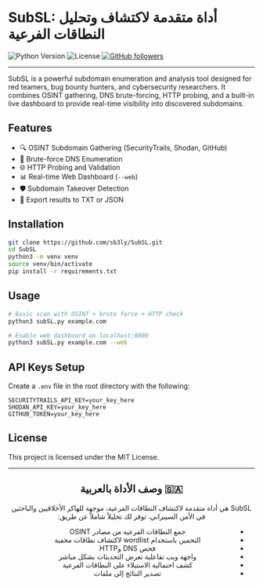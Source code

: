 
# SubSL: أداة متقدمة لاكتشاف وتحليل النطاقات الفرعية

![Python Version](https://img.shields.io/badge/python-3.9%2B-blue.svg)
![License](https://img.shields.io/badge/license-MIT-green.svg)
[![GitHub followers](https://img.shields.io/github/followers/sb3ly?style=social)](https://github.com/sb3ly)

---

SubSL is a powerful subdomain enumeration and analysis tool designed for red teamers, bug bounty hunters, and cybersecurity researchers. It combines OSINT gathering, DNS brute-forcing, HTTP probing, and a built-in live dashboard to provide real-time visibility into discovered subdomains.

## Features

- 🔍 OSINT Subdomain Gathering (SecurityTrails, Shodan, GitHub)
- 🔎 Brute-force DNS Enumeration
- 🌐 HTTP Probing and Validation
- 📊 Real-time Web Dashboard (`--web`)
- 🛡️ Subdomain Takeover Detection
- 📝 Export results to TXT or JSON

## Installation

```bash
git clone https://github.com/sb3ly/SubSL.git
cd SubSL
python3 -m venv venv
source venv/bin/activate
pip install -r requirements.txt
```

## Usage

```bash
# Basic scan with OSINT + brute force + HTTP check
python3 subSL.py example.com

# Enable web dashboard on localhost:8000
python3 subSL.py example.com --web
```

## API Keys Setup

Create a `.env` file in the root directory with the following:

```
SECURITYTRAILS_API_KEY=your_key_here
SHODAN_API_KEY=your_key_here
GITHUB_TOKEN=your_key_here
```

## License

This project is licensed under the MIT License.

---

<div dir="rtl" align="center">

## 🇸🇦 وصف الأداة بالعربية

SubSL هي أداة متقدمة لاكتشاف النطاقات الفرعية، موجهة للهاكر الأخلاقيين والباحثين في الأمن السيبراني. توفر لك تحليلاً شاملاً عن طريق:

- جمع النطاقات الفرعية من مصادر OSINT
- التخمين باستخدام wordlist لاكتشاف نطاقات مخفية
- فحص DNS وHTTP
- واجهة ويب تفاعلية تعرض التحديثات بشكل مباشر
- كشف احتمالية الاستيلاء على النطاقات الفرعية
- تصدير النتائج إلى ملفات

</div>
